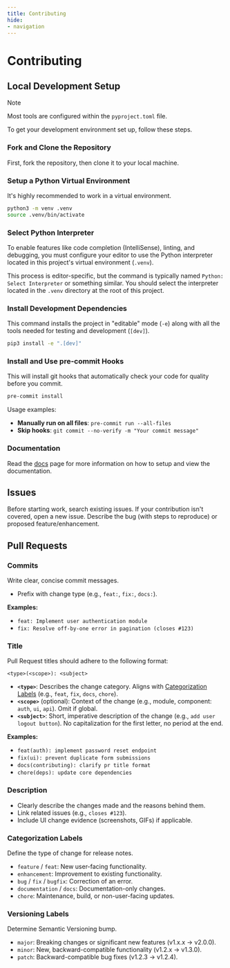 ```yaml
---
title: Contributing
hide:
- navigation
---
```


# Contributing

## Local Development Setup
> [!NOTE]
> Most tools are configured within the `pyproject.toml` file.

To get your development environment set up, follow these steps.

### Fork and Clone the Repository
First, fork the repository, then clone it to your local machine.

### Setup a Python Virtual Environment
It's highly recommended to work in a virtual environment.

```bash
python3 -m venv .venv
source .venv/bin/activate
```

### Select Python Interpreter
To enable features like code completion (IntelliSense), linting, and debugging, you must configure your editor to use the Python interpreter located in this project's virtual environment (`.venv`).

This process is editor-specific, but the command is typically named `Python: Select Interpreter` or something similar. You should select the interpreter located in the `.venv` directory at the root of this project.

### Install Development Dependencies
This command installs the project in "editable" mode (`-e`) along with all the tools needed for testing and development (`[dev]`).

```bash
pip3 install -e ".[dev]"
```

### Install and Use pre-commit Hooks
This will install git hooks that automatically check your code for quality before you commit.

```bash
pre-commit install
```

Usage examples:
- **Manually run on all files**: `pre-commit run --all-files`
- **Skip hooks**: `git commit --no-verify -m "Your commit message"`

### Documentation
Read the [docs](/docs/documentation/index.md) page for more information on how to setup and view the documentation.

## Issues
Before starting work, search existing issues. If your contribution isn't covered, open a new issue. Describe the bug (with steps to reproduce) or proposed feature/enhancement.

## Pull Requests

### Commits
Write clear, concise commit messages.
- Prefix with change type (e.g., `feat:`, `fix:`, `docs:`).

**Examples:**
- `feat: Implement user authentication module`
- `fix: Resolve off-by-one error in pagination (closes #123)`

### Title
Pull Request titles should adhere to the following format:

`<type>(<scope>): <subject>`

- **`<type>`**: Describes the change category. Aligns with [Categorization Labels](#categorization-labels) (e.g., `feat`, `fix`, `docs`, `chore`).
- **`<scope>`** (optional): Context of the change (e.g., module, component: `auth`, `ui`, `api`). Omit if global.
- **`<subject>`**: Short, imperative description of the change (e.g., `add user logout button`). No capitalization for the first letter, no period at the end.

**Examples:**
- `feat(auth): implement password reset endpoint`
- `fix(ui): prevent duplicate form submissions`
- `docs(contributing): clarify pr title format`
- `chore(deps): update core dependencies`

### Description
- Clearly describe the changes made and the reasons behind them.
- Link related issues (e.g., `closes #123`).
- Include UI change evidence (screenshots, GIFs) if applicable.

### Categorization Labels
Define the type of change for release notes.
- `feature` / `feat`: New user-facing functionality.
- `enhancement`: Improvement to existing functionality.
- `bug` / `fix` / `bugfix`: Correction of an error.
- `documentation` / `docs`: Documentation-only changes.
- `chore`: Maintenance, build, or non-user-facing updates.

### Versioning Labels
Determine Semantic Versioning bump.
- `major`: Breaking changes or significant new features (v1.x.x → v2.0.0).
- `minor`: New, backward-compatible functionality (v1.2.x → v1.3.0).
- `patch`: Backward-compatible bug fixes (v1.2.3 → v1.2.4).
